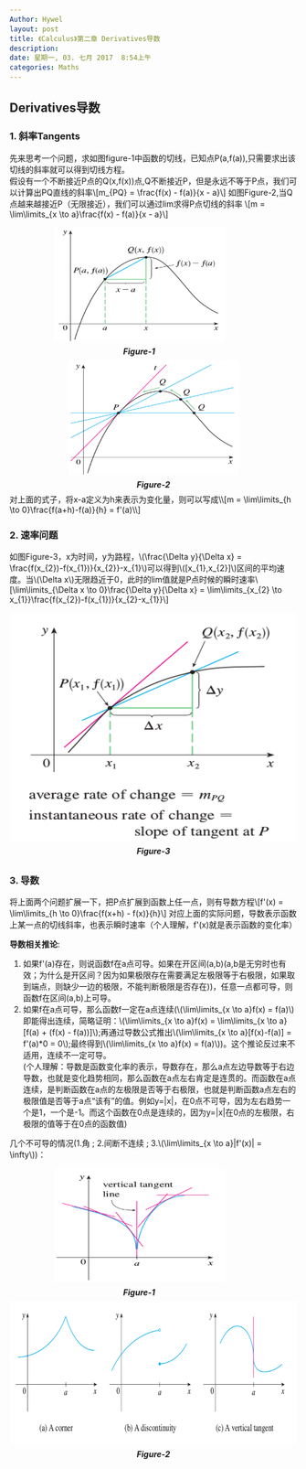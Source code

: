 ```yaml
---
Author: Hywel
layout: post
title: 《Calculus》第二章 Derivatives导数
description: 
date: 星期一, 03. 七月 2017  8:54上午
categories: Maths
---
```

## Derivatives导数 
### 1. 斜率Tangents
先来思考一个问题，求如图figure-1中函数的切线，已知点P(a,f(a)),只需要求出该切线的斜率就可以得到切线方程。  
假设有一个不断接近P点的Q(x,f(x))点,Q不断接近P，但是永远不等于P点，我们可以计算出PQ直线的斜率\\[m_{PQ} = \frac{f(x) - f(a)}{x - a}\\]
如图Figure-2,当Q点越来越接近P（无限接近），我们可以通过lim求得P点切线的斜率 \\[m = \lim\limits_{x \to a}\frac{f(x) - f(a)}{x - a}\\]
<div style="text-align:center;">
<div  align="left" style="display:inline-block;width:300px;margin-right:50px;"><img src="/assets/image/postImg/Maths/calculus/chapter2/figure1.png" style="width:100%;border-width:0;" height = "200" alt="figure1"/><h5 style="text-align:center;margin:0;line-height:30px;">Figure-1</h5></div>
<div  align="right" style="display:inline-block;width:300px;"><img src="/assets/image/postImg/Maths/calculus/chapter2/figure2.png" style="width:100%;border-width:0;" height = "200" alt="figure2" /><h5 style="text-align:center;margin:0;line-height:30px;">Figure-2</h5></div>
</div>
对上面的式子，将x-a定义为h来表示为变化量，则可以写成\\[m = \lim\limits_{h \to 0}\frac{f(a+h)-f(a)}{h} = f'(a)\\]

### 2. 速率问题
如图Figure-3，x为时间，y为路程，\\(\frac{\Delta y}{\Delta x} = \frac{f(x_{2})-f(x_{1})}{x_{2}}-x_{1}\\)可以得到\\([x_{1},x_{2}]\\)区间的平均速度。当\\(\Delta x\\)无限趋近于0，此时的lim值就是P点时候的瞬时速率\\[\lim\limits_{\Delta x \to 0}\frac{\Delta y}{\Delta x} = \lim\limits_{x_{2} \to x_{1}}\frac{f(x_{2})-f(x_{1})}{x_{2}-x_{1}}\\]
<div style="text-align:center;">
<div  align="center" style="display:inline-block;width:500px;"><img src="/assets/image/postImg/Maths/calculus/chapter2/figure3.png" style="width:100%;border-width:0;" height = "400" alt="figure3"/><h5 style="text-align:center;margin:0;line-height:30px;">Figure-3</h5></div>
</div>

### 3. 导数
将上面两个问题扩展一下，把P点扩展到函数上任一点，则有导数方程\\[f'(x) = \lim\limits_{h \to 0}\frac{f(x+h) - f(x)}{h}\\]
对应上面的实际问题，导数表示函数上某一点的切线斜率，也表示瞬时速率（个人理解，f'(x)就是表示函数的变化率）  

**导数相关推论**:
1. 如果f'(a)存在，则说函数f在a点可导。如果在开区间(a,b)(a,b是无穷时也有效；为什么是开区间？因为如果极限存在需要满足左极限等于右极限，如果取到端点，则缺少一边的极限，不能判断极限是否存在))，任意一点都可导，则函数f在区间(a,b)上可导。
2. 如果f在a点可导，那么函数f一定在a点连续(\\(\lim\limits_{x \to a}f(x) = f(a)\\)即能得出连续，简略证明：\\(\lim\limits_{x \to a}f(x) = \lim\limits_{x \to a}[f(a) + (f(x) - f(a))]\\);再通过导数公式推出\\(\lim\limits_{x \to a}[f(x)-f(a)] = f'(a)*0 = 0\\);最终得到\\(\lim\limits_{x \to a}f(x) = f(a)\\))。这个推论反过来不适用，连续不一定可导。   
(个人理解：导数是函数变化率的表示，导数存在，那么a点左边导数等于右边导数，也就是变化趋势相同，那么函数在a点左右肯定是连贯的。而函数在a点连续，是判断函数在a点的左极限是否等于右极限，也就是判断函数a点左右的极限值是否等于a点“该有”的值。例如y=|x|，在0点不可导，因为左右趋势一个是1，一个是-1。而这个函数在0点是连续的，因为y=|x|在0点的左极限，右极限的值等于在0点的函数值)
  
几个不可导的情况(1.角 ; 2.间断不连续 ; 3.\\(\lim\limits_{x \to a}|f'(x)| = \infty\\))：
<div style="text-align:center;">
<div  align="left" style="display:inline-block;width:300px;margin-right:50px;"><img src="/assets/image/postImg/Maths/calculus/chapter2/figure4.png" style="width:100%;border-width:0;    " height = "200" alt="figure4"/><h5 style="text-align:center;margin:0;line-height:30px;">Figure-1</h5></div>
<div  align="right" style="display:inline-block;width:100%;"><img src="/assets/image/postImg/Maths/calculus/chapter2/figure5.png" style="width:100%;border-width:0;" height = "250"     alt="figure5" /><h5 style="text-align:center;margin:0;line-height:30px;">Figure-2</h5></div>
</div>
